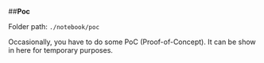 ##**Poc**

Folder path: `./notebook/poc`

Occasionally, you have to do some PoC (Proof-of-Concept). It can be show in here for temporary purposes.